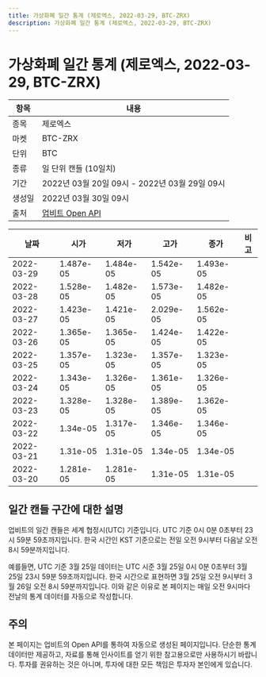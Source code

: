 ```yaml
---
title: 가상화폐 일간 통계 (제로엑스, 2022-03-29, BTC-ZRX)
description: 가상화폐 일간 통계 (제로엑스, 2022-03-29, BTC-ZRX)
---
```



가상화폐 일간 통계 (제로엑스, 2022-03-29, BTC-ZRX)
===

|항목|내용|
|--|--|
|종목|제로엑스|
|마켓|BTC-ZRX|
|단위|BTC|
|종류|일 단위 캔들 (10일치)|
|기간|2022년 03월 20일 09시 - 2022년 03월 29일 09시|
|생성일|2022년 03월 30일 09시|
|출처|[업비트 Open API](https://docs.upbit.com)|


|날짜|시가|저가|고가|종가|비고|
|--|--|--|--|--|--|
|2022-03-29|1.487e-05|1.484e-05|1.542e-05|1.493e-05|    |
|2022-03-28|1.528e-05|1.482e-05|1.573e-05|1.482e-05|    |
|2022-03-27|1.423e-05|1.421e-05|2.029e-05|1.562e-05|    |
|2022-03-26|1.365e-05|1.365e-05|1.424e-05|1.422e-05|    |
|2022-03-25|1.357e-05|1.323e-05|1.357e-05|1.323e-05|    |
|2022-03-24|1.343e-05|1.326e-05|1.361e-05|1.326e-05|    |
|2022-03-23|1.328e-05|1.328e-05|1.389e-05|1.362e-05|    |
|2022-03-22|1.34e-05|1.317e-05|1.346e-05|1.346e-05|    |
|2022-03-21|1.31e-05|1.31e-05|1.34e-05|1.34e-05|    |
|2022-03-20|1.281e-05|1.281e-05|1.31e-05|1.31e-05|    |


일간 캔들 구간에 대한 설명
---


업비트의 일간 캔들은 세계 협정시(UTC) 기준입니다. 
UTC 기준 0시 0분 0초부터 23시 59분 59초까지입니다. 
한국 시간인 KST 기준으로는 전일 오전 9시부터 다음날 오전 8시 59분까지입니다. 


예를들면, UTC 기준 3월 25일 데이터는 UTC 시준 3월 25일 0시 0분 0초부터 3월 25일 23시 59분 59초까지입니다. 
한국 시간으로 표현하면 3월 25일 오전 9시부터 3월 26일 오전 8시 59분까지입니다. 
이와 같은 이유로 본 페이지는 매일 오전 9시마다 전날의 통계 데이터를 자동으로 작성합니다. 


주의
---


본 페이지는 업비트의 Open API를 통하여 자동으로 생성된 페이지입니다. 
단순한 통계 데이터만 제공하고, 자료를 통해 인사이트를 얻기 위한 참고용으로만 사용하시기 바랍니다. 
투자를 권유하는 것은 아니며, 투자에 대한 모든 책임은 투자자 본인에게 있습니다. 
